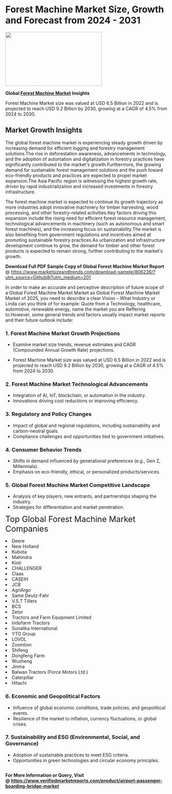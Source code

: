 <H1>Forest Machine Market Size, Growth and Forecast from 2024 - 2031</H1><img class="aligncenter size-medium wp-image-584254" src="https://thirdeyenews.in/wp-content/uploads/2024/09/Global-Market-Research-300x168.jpeg" alt="" width="300" height="168" /><p><strong>Global&nbsp;<a href="https://www.marketsizeandtrends.com/download-sample/806236/?utm_source=Github8j?utm_medium=201">Forest Machine Market</a> Insights</strong></p><p>Forest Machine Market size was valued at USD 6.5 Billion in 2022 and is projected to reach USD 9.2 Billion by 2030, growing at a CAGR of 4.5% from 2024 to 2030.</p><p><h2>Market Growth Insights</h2> <p>The global forest machine market is experiencing steady growth driven by increasing demand for efficient logging and forestry management solutions.The rise in deforestation awareness, advancements in technology, and the adoption of automation and digitalization in forestry practices have significantly contributed to the market's growth.Furthermore, the growing demand for sustainable forest management solutions and the push toward eco-friendly products and practices are expected to propel market expansion.The Asia Pacific region is witnessing the highest growth rate, driven by rapid industrialization and increased investments in forestry infrastructure.</p> <p>The forest machine market is expected to continue its growth trajectory as more industries adopt innovative machinery for timber harvesting, wood processing, and other forestry-related activities.Key factors driving this expansion include the rising need for efficient forest resource management, technological advancements in machinery (such as autonomous and smart forest machines), and the increasing focus on sustainability.The market is also benefiting from government regulations and incentives aimed at promoting sustainable forestry practices.As urbanization and infrastructure development continue to grow, the demand for timber and other forest products is expected to remain strong, further contributing to the market's growth.</p> <p><span class=""><strong>Download Full PDF Sample Copy of Global Forest Machine Market Report</strong> @ <a href="https://www.marketsizeandtrends.com/download-sample/806236/?utm_source=Github8j?utm_medium=201" target="_blank">https://www.marketsizeandtrends.com/download-sample/806236/?utm_source=Github8j?utm_medium=201</a></span></p><p>In order to make an accurate and perceptive description of future scope of a Global&nbsp;Forest Machine Market Market as Global&nbsp;Forest Machine Market Market of 2025, you need to describe a clear Vision &ndash; What Industry or Linda can you think of for example: Quote from a Technology, healthcare, automotive, renewable energy, name the market you are Reffering to.However, some general trends and factors usually impact market reports and their future outlook include:</p><h3>1.&nbsp;<strong>Forest Machine Market Growth Projections</strong></h3><ul><li>Examine market size trends, revenue estimates and CAGR (Compounded Annual Growth Rate) projections.</li><li><p>Forest Machine Market size was valued at USD 6.5 Billion in 2022 and is projected to reach USD 9.2 Billion by 2030, growing at a CAGR of 4.5% from 2024 to 2030.</p></li></ul><h3>2.&nbsp;<strong>Forest Machine Market Technological Advancements</strong></h3><ul><li>Integration of AI, IoT, blockchain, or automation in the industry.</li><li>Innovations driving cost reductions or improving efficiency.</li></ul><h3>3.&nbsp;<strong>Regulatory and Policy Changes</strong></h3><ul><li>Impact of global and regional regulations, including sustainability and carbon-neutral goals.</li><li>Compliance challenges and opportunities tied to government initiatives.</li></ul><h3>4.&nbsp;<strong>Consumer Behavior Trends</strong></h3><ul><li>Shifts in demand influenced by generational preferences (e.g., Gen Z, Millennials).</li><li>Emphasis on eco-friendly, ethical, or personalized products/services.</li></ul><h3>5.&nbsp;<strong>Global Forest Machine Market Competitive Landscape</strong></h3><ul><li>Analysis of key players, new entrants, and partnerships shaping the industry.</li><li>Strategies for differentiation and market penetration.</li></ul><p data-pm-slice="1 1 []"><span style="color: inherit; font-family: inherit; font-size: 25px;">Top Global Forest Machine Market Companies</span></p><div class="" data-test-id=""><p><li>Deere</li><li> New Holland</li><li> Kubota</li><li> Mahindra</li><li> Kioti</li><li> CHALLENGER</li><li> Claas</li><li> CASEIH</li><li> JCB</li><li> AgriArgo</li><li> Same Deutz-Fahr</li><li> V.S.T Tillers</li><li> BCS</li><li> Zetor</li><li> Tractors and Farm Equipment Limited</li><li> Indofarm Tractors</li><li> Sonalika International</li><li> YTO Group</li><li> LOVOL</li><li> Zoomlion</li><li> Shifeng</li><li> Dongfeng Farm</li><li> Wuzheng</li><li> Jinma</li><li> Balwan Tractors (Force Motors Ltd.)</li><li> Caterpillar</li><li> Hitachi</li></p></div><h3>6.&nbsp;<strong>Economic and Geopolitical Factors</strong></h3><ul><li>Influence of global economic conditions, trade policies, and geopolitical events.</li><li>Resilience of the market to inflation, currency fluctuations, or global crises.</li></ul><h3>7.&nbsp;<strong>Sustainability and ESG (Environmental, Social, and Governance)</strong></h3><ul><li>Adoption of sustainable practices to meet ESG criteria.</li><li>Opportunities in green technologies and circular economy principles.</li></ul><h2><strong style="font-size: 14px;">For More Information or Query, Visit @&nbsp;</strong><a style="background-color: #ffffff; font-size: 14px;" href="https://www.marketsizeandtrends.com/report/forest-machine-market/" target="_blank">https://www.verifiedmarketreports.com/product/airport-passenger-boarding-bridge-market</a></h2>